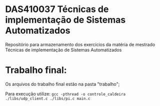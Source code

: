 # DAS410037 Técnicas de implementação de Sistemas Automatizados
Repositório para armazenamento dos exercícios da matéria de mestrado Técnicas de implementação de Sistemas Automatizados



# Trabalho final:

Os arquivos do trabalho final estão na pasta "trabalho";

Para execução utilize:
`gcc -pthread -o controle_caldeira ./libs/udp_client.c ./libs/pi.c main.c`